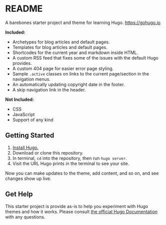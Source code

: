 # README

A barebones starter project and theme for learning Hugo. https://gohugo.io

**Included:**

- Archetypes for blog articles and default pages.
- Templates for blog articles and default pages.
- Shortcodes for the current year and markdown inside HTML.
- A custom RSS feed that fixes some of the issues with the default Hugo provides.
- A custom 404 page for easier error page styling.
- Sample `.active` classes on links to the current page/section in the navigation menus.
- An automatically updating copyright date in the footer.
- A skip navigation link in the header.

**Not Included:**

- CSS
- JavaScript
- Support of any kind



## Getting Started

1. [Install Hugo.](https://gohugo.io/getting-started/installing/)
2. Download or clone this repository.
3. In terminal, `cd` into the repository, then run `hugo server`.
4. Visit the URL Hugo prints in the terminal to see your site.

Now you can make updates to the theme, add content, and so on, and see changes show up live.



## Get Help

This starter project is provide as-is to help you experiment with Hugo themes and how it works. Please consult [the official Hugo Documentation](https://gohugo.io/) with any questions.